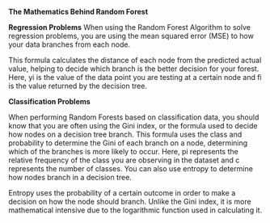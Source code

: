 **The Mathematics Behind Random Forest**

**Regression Problems**
When using the Random Forest Algorithm to solve regression problems, you are using the mean squared error (MSE) to how your data branches from each node.

This formula calculates the distance of each node from the predicted actual value, helping to decide which branch is the better decision for your forest. Here, yi is the value of the data point you are testing at a certain node and fi is the value returned by the decision tree.


**Classification Problems**

When performing Random Forests based on classification data, you should know that you are often using the Gini index, or the formula used to decide how nodes on a decision tree branch.
This formula uses the class and probability to determine the Gini of each branch on a node, determining which of the branches is more likely to occur. Here, pi represents the relative frequency of the class you are observing in the dataset and c represents the number of classes.
You can also use entropy to determine how nodes branch in a decision tree.

Entropy uses the probability of a certain outcome in order to make a decision on how the node should branch. Unlike the Gini index, it is more mathematical intensive due to the logarithmic function used in calculating it.

